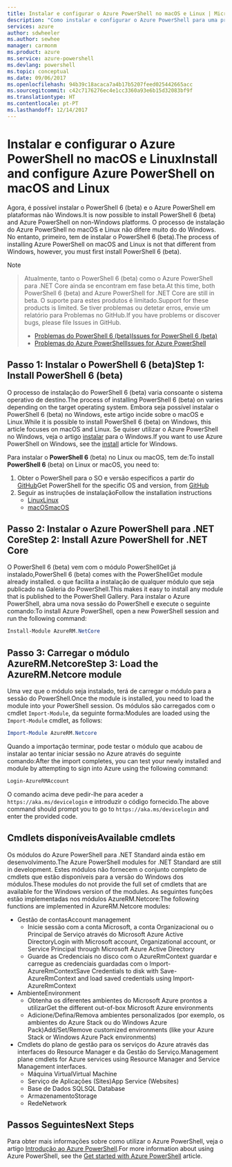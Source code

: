 ```yaml
---
title: Instalar e configurar o Azure PowerShell no macOS e Linux | Microsoft Docs
description: "Como instalar e configurar o Azure PowerShell para uma primeira utilização no macOS e Linux."
services: azure
author: sdwheeler
ms.author: sewhee
manager: carmonm
ms.product: azure
ms.service: azure-powershell
ms.devlang: powershell
ms.topic: conceptual
ms.date: 09/06/2017
ms.openlocfilehash: 94b39c18acaca7a4b17b5207feed025442665acc
ms.sourcegitcommit: c42c7176276ec4e1cc3360a93e6b15d32083bf9f
ms.translationtype: HT
ms.contentlocale: pt-PT
ms.lasthandoff: 12/14/2017
---
```

# <a name="install-and-configure-azure-powershell-on-macos-and-linux"></a><span data-ttu-id="efb9a-103">Instalar e configurar o Azure PowerShell no macOS e Linux</span><span class="sxs-lookup"><span data-stu-id="efb9a-103">Install and configure Azure PowerShell on macOS and Linux</span></span>

<span data-ttu-id="efb9a-104">Agora, é possível instalar o PowerShell 6 (beta) e o Azure PowerShell em plataformas não Windows.</span><span class="sxs-lookup"><span data-stu-id="efb9a-104">It is now possible to install PowerShell 6 (beta) and Azure PowerShell on non-Windows platforms.</span></span>
<span data-ttu-id="efb9a-105">O processo de instalação do Azure PowerShell no macOS e Linux não difere muito do do Windows. No entanto, primeiro, tem de instalar o PowerShell 6 (beta).</span><span class="sxs-lookup"><span data-stu-id="efb9a-105">The process of installing Azure PowerShell on macOS and Linux is not that different from Windows, however, you must first install PowerShell 6 (beta).</span></span>

> [!NOTE]

> <span data-ttu-id="efb9a-106">Atualmente, tanto o PowerShell 6 (beta) como o Azure PowerShell para .NET Core ainda se encontram em fase beta.</span><span class="sxs-lookup"><span data-stu-id="efb9a-106">At this time, both PowerShell 6 (beta) and Azure PowerShell for .NET Core are still in beta.</span></span>
> <span data-ttu-id="efb9a-107">O suporte para estes produtos é limitado.</span><span class="sxs-lookup"><span data-stu-id="efb9a-107">Support for these products is limited.</span></span> <span data-ttu-id="efb9a-108">Se tiver problemas ou detetar erros, envie um relatório para Problemas no GitHub.</span><span class="sxs-lookup"><span data-stu-id="efb9a-108">If you have problems or discover bugs, please file Issues in GitHub.</span></span>
>
> * [<span data-ttu-id="efb9a-109">Problemas do PowerShell 6 (beta)</span><span class="sxs-lookup"><span data-stu-id="efb9a-109">Issues for PowerShell 6 (beta)</span></span>](https://github.com/PowerShell/PowerShell/issues)
> * [<span data-ttu-id="efb9a-110">Problemas do Azure PowerShell</span><span class="sxs-lookup"><span data-stu-id="efb9a-110">Issues for Azure PowerShell</span></span>](https://github.com/azure/azure-docs-powershell/issues)

## <a name="step-1-install-powershell-6-beta"></a><span data-ttu-id="efb9a-111">Passo 1: Instalar o PowerShell 6 (beta)</span><span class="sxs-lookup"><span data-stu-id="efb9a-111">Step 1: Install PowerShell 6 (beta)</span></span>

<span data-ttu-id="efb9a-112">O processo de instalação do PowerShell 6 (beta) varia consoante o sistema operativo de destino.</span><span class="sxs-lookup"><span data-stu-id="efb9a-112">The process of installing PowerShell 6 (beta) on varies depending on the target operating system.</span></span>
<span data-ttu-id="efb9a-113">Embora seja possível instalar o PowerShell 6 (beta) no Windows, este artigo incide sobre o macOS e Linux.</span><span class="sxs-lookup"><span data-stu-id="efb9a-113">While it is possible to install PowerShell 6 (beta) on Windows, this article focuses on macOS and Linux.</span></span> <span data-ttu-id="efb9a-114">Se quiser utilizar o Azure PowerShell no Windows, veja o artigo [instalar](./install-azurerm-ps.md) para o Windows.</span><span class="sxs-lookup"><span data-stu-id="efb9a-114">If you want to use Azure PowerShell on Windows, see the [install](./install-azurerm-ps.md) article for Windows.</span></span>

<span data-ttu-id="efb9a-115">Para instalar o **PowerShell 6** (beta) no Linux ou macOS, tem de:</span><span class="sxs-lookup"><span data-stu-id="efb9a-115">To install **PowerShell 6** (beta) on Linux or macOS, you need to:</span></span>

1. <span data-ttu-id="efb9a-116">Obter o PowerShell para o SO e versão específicos a partir do [GitHub](https://github.com/powershell/powershell#get-powershell)</span><span class="sxs-lookup"><span data-stu-id="efb9a-116">Get PowerShell for the specific OS and version, from [GitHub](https://github.com/powershell/powershell#get-powershell)</span></span>
2. <span data-ttu-id="efb9a-117">Seguir as instruções de instalação</span><span class="sxs-lookup"><span data-stu-id="efb9a-117">Follow the installation instructions</span></span>
   - [<span data-ttu-id="efb9a-118">Linux</span><span class="sxs-lookup"><span data-stu-id="efb9a-118">Linux</span></span>](https://github.com/PowerShell/PowerShell/blob/master/docs/installation/linux.md)
   - [<span data-ttu-id="efb9a-119">macOS</span><span class="sxs-lookup"><span data-stu-id="efb9a-119">macOS</span></span>](https://github.com/PowerShell/PowerShell/blob/master/docs/installation/linux.md#macos-1012)

## <a name="step-2-install-azure-powershell-for-net-core"></a><span data-ttu-id="efb9a-120">Passo 2: Instalar o Azure PowerShell para .NET Core</span><span class="sxs-lookup"><span data-stu-id="efb9a-120">Step 2: Install Azure PowerShell for .NET Core</span></span>

<span data-ttu-id="efb9a-121">O PowerShell 6 (beta) vem com o módulo PowerShellGet já instalado,</span><span class="sxs-lookup"><span data-stu-id="efb9a-121">PowerShell 6 (beta) comes with the PowerShellGet module already installed.</span></span> <span data-ttu-id="efb9a-122">o que facilita a instalação de qualquer módulo que seja publicado na Galeria do PowerShell.</span><span class="sxs-lookup"><span data-stu-id="efb9a-122">This makes it easy to install any module that is published to the PowerShell Gallery.</span></span> <span data-ttu-id="efb9a-123">Para instalar o Azure PowerShell, abra uma nova sessão do PowerShell e execute o seguinte comando:</span><span class="sxs-lookup"><span data-stu-id="efb9a-123">To install Azure PowerShell, open a new PowerShell session and run the following command:</span></span>

```powershell
Install-Module AzureRM.NetCore
```

## <a name="step-3-load-the-azurermnetcore-module"></a><span data-ttu-id="efb9a-124">Passo 3: Carregar o módulo AzureRM.Netcore</span><span class="sxs-lookup"><span data-stu-id="efb9a-124">Step 3: Load the AzureRM.Netcore module</span></span>

<span data-ttu-id="efb9a-125">Uma vez que o módulo seja instalado, terá de carregar o módulo para a sessão do PowerShell.</span><span class="sxs-lookup"><span data-stu-id="efb9a-125">Once the module is installed, you need to load the module into your PowerShell session.</span></span> <span data-ttu-id="efb9a-126">Os módulos são carregados com o cmdlet `Import-Module`, da seguinte forma:</span><span class="sxs-lookup"><span data-stu-id="efb9a-126">Modules are loaded using the `Import-Module` cmdlet, as follows:</span></span>

```powershell
Import-Module AzureRM.Netcore
```

<span data-ttu-id="efb9a-127">Quando a importação terminar, pode testar o módulo que acabou de instalar ao tentar iniciar sessão no Azure através do seguinte comando:</span><span class="sxs-lookup"><span data-stu-id="efb9a-127">After the import completes, you can test your newly installed and module by attempting to sign into Azure using the following command:</span></span>

```powershell
Login-AzureRMAccount
```

<span data-ttu-id="efb9a-128">O comando acima deve pedir-lhe para aceder a `https://aka.ms/devicelogin` e introduzir o código fornecido.</span><span class="sxs-lookup"><span data-stu-id="efb9a-128">The above command should prompt you to go to `https://aka.ms/devicelogin` and enter the provided code.</span></span>

## <a name="available-cmdlets"></a><span data-ttu-id="efb9a-129">Cmdlets disponíveis</span><span class="sxs-lookup"><span data-stu-id="efb9a-129">Available cmdlets</span></span>

<span data-ttu-id="efb9a-130">Os módulos do Azure PowerShell para .NET Standard ainda estão em desenvolvimento.</span><span class="sxs-lookup"><span data-stu-id="efb9a-130">The Azure PowerShell modules for .NET Standard are still in development.</span></span> <span data-ttu-id="efb9a-131">Estes módulos não fornecem o conjunto completo de cmdlets que estão disponíveis para a versão do Windows dos módulos.</span><span class="sxs-lookup"><span data-stu-id="efb9a-131">These modules do not provide the full set of cmdlets that are available for the Windows version of the modules.</span></span> <span data-ttu-id="efb9a-132">As seguintes funções estão implementadas nos módulos AzureRM.Netcore:</span><span class="sxs-lookup"><span data-stu-id="efb9a-132">The following functions are implemented in AzureRM.Netcore modules:</span></span>

* <span data-ttu-id="efb9a-133">Gestão de contas</span><span class="sxs-lookup"><span data-stu-id="efb9a-133">Account management</span></span>
  - <span data-ttu-id="efb9a-134">Inicie sessão com a conta Microsoft, a conta Organizacional ou o Principal de Serviço através do Microsoft Azure Active Directory</span><span class="sxs-lookup"><span data-stu-id="efb9a-134">Login with Microsoft account, Organizational account, or Service Principal through Microsoft Azure Active Directory</span></span>
  - <span data-ttu-id="efb9a-135">Guarde as Credenciais no disco com o AzureRmContext guardar e carregue as credenciais guardadas com o Import-AzureRmContext</span><span class="sxs-lookup"><span data-stu-id="efb9a-135">Save Credentials to disk with Save-AzureRmContext and load saved credentials using Import-AzureRmContext</span></span>
* <span data-ttu-id="efb9a-136">Ambiente</span><span class="sxs-lookup"><span data-stu-id="efb9a-136">Environment</span></span>
  - <span data-ttu-id="efb9a-137">Obtenha os diferentes ambientes do Microsoft Azure prontos a utilizar</span><span class="sxs-lookup"><span data-stu-id="efb9a-137">Get the different out-of-box Microsoft Azure environments</span></span>
  - <span data-ttu-id="efb9a-138">Adicione/Defina/Remova ambientes personalizados (por exemplo, os ambientes do Azure Stack ou do Windows Azure Pack)</span><span class="sxs-lookup"><span data-stu-id="efb9a-138">Add/Set/Remove customized environments (like your Azure Stack or Windows Azure Pack environments)</span></span>
* <span data-ttu-id="efb9a-139">Cmdlets do plano de gestão para os serviços do Azure através das interfaces do Resource Manager e da Gestão do Serviço.</span><span class="sxs-lookup"><span data-stu-id="efb9a-139">Management plane cmdlets for Azure services using Resource Manager and Service Management interfaces.</span></span>
  - <span data-ttu-id="efb9a-140">Máquina Virtual</span><span class="sxs-lookup"><span data-stu-id="efb9a-140">Virtual Machine</span></span>
  - <span data-ttu-id="efb9a-141">Serviço de Aplicações (Sites)</span><span class="sxs-lookup"><span data-stu-id="efb9a-141">App Service (Websites)</span></span>
  - <span data-ttu-id="efb9a-142">Base de Dados SQL</span><span class="sxs-lookup"><span data-stu-id="efb9a-142">SQL Database</span></span>
  - <span data-ttu-id="efb9a-143">Armazenamento</span><span class="sxs-lookup"><span data-stu-id="efb9a-143">Storage</span></span>
  - <span data-ttu-id="efb9a-144">Rede</span><span class="sxs-lookup"><span data-stu-id="efb9a-144">Network</span></span>

## <a name="next-steps"></a><span data-ttu-id="efb9a-145">Passos Seguintes</span><span class="sxs-lookup"><span data-stu-id="efb9a-145">Next Steps</span></span>

<span data-ttu-id="efb9a-146">Para obter mais informações sobre como utilizar o Azure PowerShell, veja o artigo [Introdução ao Azure PowerShell](get-started-azureps.md).</span><span class="sxs-lookup"><span data-stu-id="efb9a-146">For more information about using Azure PowerShell, see the [Get started with Azure PowerShell](get-started-azureps.md) article.</span></span>
